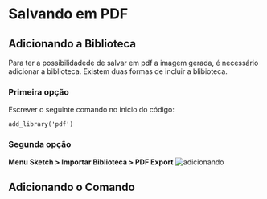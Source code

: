 # Salvando em PDF

## Adicionando a Biblioteca

Para ter a possibilidadede de salvar em pdf a imagem gerada, é necessário adicionar a biblioteca.
Existem duas formas de incluir a blibioteca.

### Primeira opção
Escrever o seguinte comando no inicio do código:
``` phython
add_library('pdf')
```
### Segunda opção

**Menu Sketch > Importar Biblioteca > PDF Export**
![adicionando](https://github.com/zehasni/material-aulas/blob/master/ADDP_BA_2019/Adicionando_biblioteca.png?raw=true)

## Adicionando o Comando
